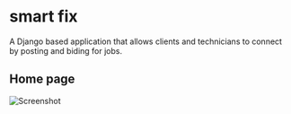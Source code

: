 # smart fix

A Django based application that allows clients and technicians to connect by posting and biding for jobs.

## Home page

![Screenshot](static/img2/carousel.jpg)


